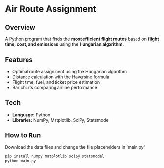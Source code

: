 # Air Route Assignment

## Overview
A Python program that finds the **most efficient flight routes** based on **flight time, cost, and emissions** using the **Hungarian algorithm**.

## Features
- Optimal route assignment using the Hungarian algorithm  
- Distance calculation with the Haversine formula  
- Flight time, fuel, and ticket price estimation  
- Bar charts comparing airline performance  

## Tech
- **Language:** Python
- **Libraries:** NumPy, Matplotlib, SciPy, Statsmodel

## How to Run
Download the data files and change the file placeholders in 'main.py'
```bash
pip install numpy matplotlib scipy statsmodel
python main.py
